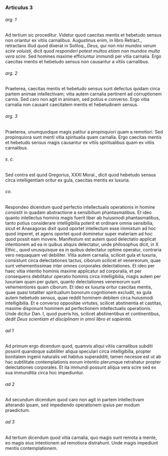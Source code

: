 ### Articulus 3

###### arg. 1
Ad tertium sic proceditur. Videtur quod caecitas mentis et hebetudo sensus non oriantur ex vitiis carnalibus. Augustinus enim, in libro Retract., retractans illud quod dixerat in Soliloq., *Deus, qui non nisi mundos verum scire voluisti*, dicit quod *responderi potest multos etiam non mundos multa vera scire*. Sed homines maxime efficiuntur immundi per vitia carnalia. Ergo caecitas mentis et hebetudo sensus non causantur a vitiis carnalibus.

###### arg. 2
Praeterea, caecitas mentis et hebetudo sensus sunt defectus quidam circa partem animae intellectivam; vitia autem carnalia pertinent ad corruptionem carnis. Sed caro non agit in animam, sed potius e converso. Ergo vitia carnalia non causant caecitatem mentis et hebetudinem sensus.

###### arg. 3
Praeterea, unumquodque magis patitur a propinquiori quam a remotiori. Sed propinquiora sunt menti vitia spiritualia quam carnalia. Ergo caecitas mentis et hebetudo sensus magis causantur ex vitiis spiritualibus quam ex vitiis carnalibus.

###### s. c.
Sed contra est quod Gregorius, XXXI Moral., dicit quod hebetudo sensus circa intelligentiam oritur ex gula, caecitas mentis ex luxuria.

###### co.
Respondeo dicendum quod perfectio intellectualis operationis in homine consistit in quadam abstractione a sensibilium phantasmatibus. Et ideo quanto intellectus hominis magis fuerit liber ab huiusmodi phantasmatibus, tanto potius considerare intelligibilia poterit et ordinare omnia sensibilia, sicut et Anaxagoras dixit quod oportet intellectum esse immixtum ad hoc quod imperet, et agens oportet quod dominetur super materiam ad hoc quod possit eam movere. Manifestum est autem quod delectatio applicat intentionem ad ea in quibus aliquis delectatur, unde philosophus dicit, in X Ethic., quod unusquisque ea in quibus delectatur optime operatur, contraria vero nequaquam vel debiliter. Vitia autem carnalia, scilicet gula et luxuria, consistunt circa delectationes tactus, ciborum scilicet et venereorum, quae sunt vehementissimae inter omnes corporales delectationes. Et ideo per haec vitia intentio hominis maxime applicatur ad corporalia, et per consequens debilitatur operatio hominis circa intelligibilia, magis autem per luxuriam quam per gulam, quanto delectationes venereorum sunt vehementiores quam ciborum. Et ideo ex luxuria oritur caecitas mentis, quae quasi totaliter spiritualium bonorum cognitionem excludit, ex gula autem hebetudo sensus, quae reddit hominem debilem circa huiusmodi intelligibilia. Et e converso oppositae virtutes, scilicet abstinentia et castitas, maxime disponunt hominem ad perfectionem intellectualis operationis. Unde dicitur Dan. I, quod pueris his, scilicet abstinentibus et continentibus, *dedit Deus scientiam et disciplinam in omni libro et sapientia*.

###### ad 1
Ad primum ergo dicendum quod, quamvis aliqui vitiis carnalibus subditi possint quandoque subtiliter aliqua speculari circa intelligibilia, propter bonitatem ingenii naturalis vel habitus superadditi; tamen necesse est ut ab hac subtilitate contemplationis eorum intentio plerumque retrahatur propter delectationes corporales. Et ita immundi possunt aliqua vera scire sed ex sua immunditia circa hoc impediuntur.

###### ad 2
Ad secundum dicendum quod caro non agit in partem intellectivam alterando ipsam, sed impediendo operationem ipsius per modum praedictum.

###### ad 3
Ad tertium dicendum quod vitia carnalia, quo magis sunt remota a mente, eo magis eius intentionem ad remotiora distrahunt. Unde magis impediunt mentis contemplationem.

